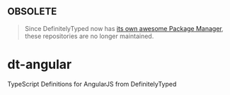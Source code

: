 ## OBSOLETE

> Since DefinitelyTyped now has [its own awesome Package Manager](http://tsdpm.com/), these repositories are no longer maintained.

dt-angular
==========

TypeScript Definitions for AngularJS from DefinitelyTyped

